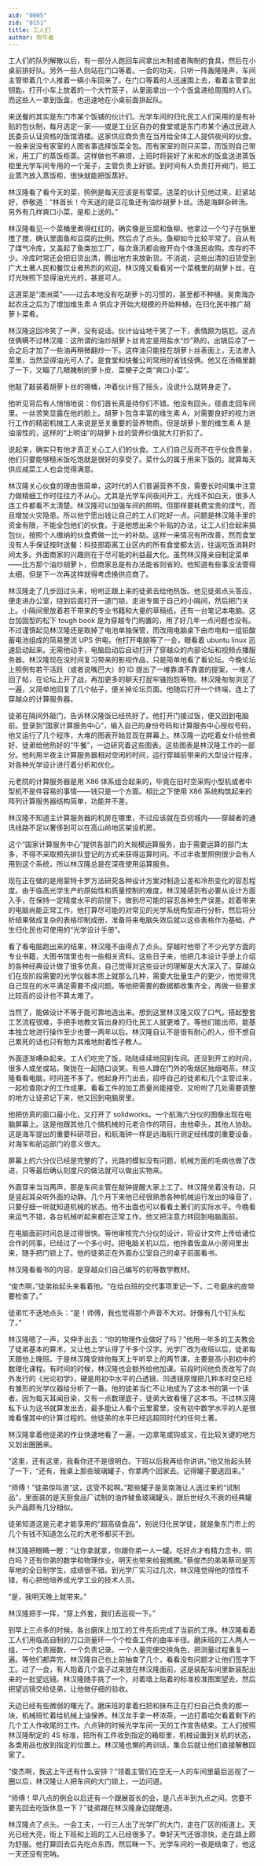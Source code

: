 ```yaml
---
aid: "0005"
zid: "0151"
title: 工人们
author: 吹牛者
---
```


工人们的队列解散以后，有一部分人跑回车间拿出木制或者陶制的食具，然后在小桌前排好队。另外一些人则站在门口等着。一会的功夫，只听一阵轰隆隆声，车间主管带着几个人推着一辆小车回来了。在门口等着的人迅速围上去，看着主管拿出钥匙，打开小车上放着的一个大竹笼子，从里面拿出一个个饭盒递给周围的人们。而这些人一拿到饭盒，也迅速地在小桌前面排起队。

来送餐的其实是东门市某个饭铺的伙计们。光学车间的归化民工人们采用的是有补贴的包伙制，每月选定一家——或是工业区自办的食堂或是东门市某个通过民政人民委员认证资格的饭馆酒楼。这家供应商负责在当月给全体工人提供夜间的伙食。一般来说没有家室的人图省事选择饭菜全包。而有家室的则只买菜，而饭则自己带米，用工厂的蒸饭柜蒸。这样做也不麻烦，上班时将装好了米和水的饭盒送进蒸饭柜里光学车间专用的一个笼子，主管负责上好锁。到时间有人负责打开阀门，把工业蒸汽放入蒸饭柜，很快就能把饭蒸好。

林汉隆看了看今天的菜，照例是每天应该是有荤菜。送菜的伙计见他过来，赶紧站好，恭敬道：“林首长！今天送的是豆花鱼还有油炒胡萝卜丝。汤是海鲜杂碎汤。另外有几样爽口小菜，是柜上送的。”

林汉隆看见一个菜桶里煮得红红的，确实像是豆腐和鱼柳。他拿过一个勺子在锅里搅了搅，确认里面鱼和豆腐的比例，然后点了点头。鱼柳如今比较平常了。自从有了煤气冷库，又盖起了鱼类加工厂，每次渔汛都会敞开向个体渔民收购。库存的不少。冷库时常还会把旧货出清，腾出地方来放新货。不消说，这些出清的旧货受到广大土著人民和餐饮业者热烈的欢迎。林汉隆又看看另一个菜桶里的胡萝卜丝，在灯光映照下显得油光光的，甚是可人。

这道菜是“澳洲菜”——过去本地没有吃胡萝卜的习惯的，甚至都不种植。吴南海办起农庄之后为了增加维生素 A 供应才开始大规模的开始种植，在归化民中推广胡萝卜菜肴。

林汉隆这回冷笑了一声，没有说话。伙计讪讪地干笑了一下，表情颇为尴尬。这点伎俩瞒不过林汉隆：这所谓的油炒胡萝卜丝肯定是用盐水“炒”熟的，出锅后凉了一会之后才加了一些油再稍微翻炒一下。这样油只能挂在胡萝卜丝表面上，无法渗入菜里，当然显得油光可人了。是食堂和快餐公司常用的省钱伎俩。他又在汤桶里翻了一下，又瞄了几眼腌制的萝卜皮、菜梗子之类“爽口小菜”。

他敲了敲装着胡萝卜丝的锡桶，冲着伙计摇了摇头，没说什么就转身走了。

他听见背后有人悄悄地说：你们首长真是待你们不错。他没有回头，径直走回车间里。一丝苦笑显露在他的脸上。胡萝卜包含丰富的维生素 A，对需要良好的视力进行工作的精密机械工人来说是至关重要的营养物质。但是胡萝卜里的维生素 A 是油溶性的，这样的“上明油”的胡萝卜丝的营养价值就大打折扣了。

说起来，确实只有他才真正关心工人们的伙食。工人们自己反而不在乎伙食质量，他们只要能够糙米饭吃饱就是很好的享受了。菜什么的属于用来下饭的。就算每天供应咸菜工人也会觉得满意。

林汉隆关心伙食的理由很简单，这时代的人们普遍营养不良，需要长时间集中注意力做精细工作时往往力不从心。尤其是光学车间夜间开工，光线不如白天，很多人连工件都看不太清楚。林汉隆可以加强车间的照明，但那样要耗费宝贵的煤气，而且增加火灾隐患。所以他宁愿出钱让自己的工人们吃好一点。问题是林汉隆手里的资金有限，不能全包他们的伙食。于是他想出来个补贴的办法，让工人们合起来搞包伙，按照个人缴纳的伙食费做一比一的补助。这样一来情况有所改善，然而食堂没有人手保证按时送餐：科技部距离工业区内的所有食堂都太远，往返吃饭消耗时间太多。外面商家的兴趣则在于尽可能的利益最大化。虽然林汉隆亲自制定菜单——比方那个油炒胡萝卜，但商家总是有办法能省则省的。他知道有些事没法管得太细，但是下一次再这样就得考虑换供应商了。

林汉隆走了几步回过头来，吩咐正跟上来的徒弟去给他热饭。他见徒弟点头答应，便走进办公室，绕到后面打开一道门锁，走进专属于自己的小隔间，然后把门关上。小隔间里放着若干带来的专业书籍和大量的草稿纸，还有一台笔记本电脑。这台加固型的松下 tough book 是为穿越专门购置的，用了好几年一点问题也没有。不过谨慎起见林汉隆还是取掉了电池单独保管，而改用电脑桌下由市电和一组铅酸蓄电池组成的简易整流 UPS 供电。他打开电脑等了一会，眼看着 ubuntu linux 迅速启动起来。无需他动手，电脑启动后自动打开了穿越众的内部论坛和视频点播服务器。林汉隆现在没时间复习带来的影视作品，只是简单地看了看论坛。今晚论坛上照例有若干活跃（或者说嘴巴大）的 ID 提出了一堆靠谱不靠谱的提案，一堆人回了帖，在论坛上开了战，再加更多的聊天打屁牢骚抱怨等物。林汉隆匆匆浏览了一遍，又简单地回复了几个帖子，便关掉论坛页面。他随后打开一个终端，连上了穿越众的计算服务器。

徒弟在隔间外敲门，告诉林汉隆饭已经热好了。他打开门接过饭，便又回到电脑前。登录到“国家计算服务中心”，输入自己的身份号码和计算服务中心授权号码，他又运行了几个程序，大堆的图表开始显现在屏幕上。林汉隆一边吃着女仆给他煮好、徒弟给他热好的“午餐”，一边研究着这些图表。这些图表是林汉隆工作的一部分。他利用半夜主计算服务器相对空闲的时间，运行穿越前带来的大型设计程序，对各种光学设计进行着分析和优化。

元老院的计算服务器是用 X86 体系组合起来的，毕竟在旧时空采购小型机或者中型机不是件容易的事情——钱只是一个方面。相比之下使用 X86 系统构筑起来的阵列计算服务器结构简单，功能并不差。

林汉隆不知道主计算服务器的机房在哪里，不过应该就在百仞城内——穿越者的通讯线路不足以奢侈到可以在高山岭地区架设机房。

这个“国家计算服务中心”提供各部门的大规模运算服务，由于需要运算的部门太多，不得不采取预先排队登记的方式来获得运算时间。不过半夜里照例很少会有人用到这个系统，所以林汉隆总是在深夜使用运算服务。

现在正在做的是用蒙特卡罗方法研究各种设计方案对制造公差和冷热变化的容忍程度。由于临高光学生产的原始性和质量控制的难度，林汉隆感到有必要从设计方面入手，在保持一定精度水平的前提下，做到尽可能的容忍各种生产误差。趁着带来的电脑尚能正常工作，他打算尽可能的对常见的光学系统构型进行分析，然后将分析结果做成复杂的表格印制成册，准备将来电脑失效后就以这些表格作为基础，产生归化民也可使用的“光学设计手册”。

看了看电脑跑出来的结果，林汉隆不由得点了点头。穿越时他带了不少光学方面的专业书籍，大图书馆里也有一些相关资料。这些日子来，他把几本设计手册上介绍的各种经典设计做了很多仿真，自己觉得对这些设计的理解是大大深入了。穿越众们在现阶段需要的光学仪器本质上就那么几种，需要大批量生产的更少，他觉得凭自己现在的水平满足需要不成问题。等他把需要的数据都收集齐全，再做一些要求比较高的设计也不算太难了。

当然了，能做设计不等于能可靠地造出来。想到这里林汉隆又叹了口气。搭起整套工艺流程很难，手把手地教文盲出身的归化民工人就更难了。等他们能出师，能基本独立地进行操作至少也要一两年以后。林汉隆自认不是很有耐心的人，但不想自己累死的话也只有勉为其难地耐着性子教人。

外面逐渐嘈杂起来。工人们吃完了饭，陆陆续续地回到车间。还没到开工的时间，很多人或坐或站，聚拢在一起随口谈笑。有些人蹲在门外的吸烟区抽烟喝茶。林汉隆看看电脑，时间差不多了。他起身开门出去，招呼自己的徒弟和几个主管过来，一起检查刚才的工作成果。看看工件的加工质量尚能接受，又吩咐了几处需要调整的地方让徒弟记下来，他又回到电脑房里。

他把仿真的窗口最小化，又打开了 solidworks。一个航海六分仪的图像出现在电脑屏幕上。这是他跟其他几个搞机械的元老合作的项目，由他牵头，其他人协助。这是海军提出的重要科研项目，和航海钟一样是远海航行测定经纬度的重要设备，对海军和航运部门的意义很大。

屏幕上的六分仪已经是完整的了，光路的模拟没有问题，机械方面的毛病也做了改进，只等最后确认刻度尺的做法就可以做出实物来。

外面穿来当当两声，那是车间主管在敲钟提醒大家上工了。林汉隆坐着没有动，只是竖起耳朵听外面的动静。几个月下来他已经很熟悉各种机械运行发出的噪音了，只要仔细一听就知道机械的状态。他不出面也可以看看土著们的实际水平。今晚看来运气不错，各台机械听起来都在正常工作。他又把注意力转回到电脑面前。

在电脑面前时间总是过得很快。等他审核完六分仪的设计，将设计文件上传给诸位合作的同事，已经过了一个多小时。把电脑关机以后，他拎着饭盒从小房间里出来，随手把门锁上了。他的徒弟正在外面办公室自己的桌子前面看书。

林汉隆看看书的内容，是穿越众们自己编写的初等数学教材。

“俊杰啊，”徒弟抬起头来看着他。“在给白班的交代事项里记一下，二号磨床的皮带要检查了。”

徒弟忙不迭地点头：“是！师傅，我也觉得那个声音不大对。好像有几个钉头松了。”

林汉隆嗯了一声，又伸手出去：“你的物理作业做好了吗？”他用一年多的工夫教会了徒弟基本的算术，又让他上学认得了千多个汉字。光学厂改为夜班以后，徒弟每天跟他上晚班。于是林汉隆安排他每天上午听早上的两节课，主要是高小到初中的数理化课程。有时间的时候，林汉隆也会额外给他加课。前段时间他负责改写了向外发行的《光论初学》，硬是用初中水平的凸透镜、凹透镜原理把几种本时空已经有雏形的光学仪器给分析了一番。他的徒弟当仁不让地成为了这本书的第一个读者。因为每天耳闻目染，又有一点数理底子，徒弟大致看懂了这本书。不过林汉隆私下认为这书就算发出去，最多能让人看个云里雾里，没有初中数学水平的人是很难看懂其中的计算过程的。他徒弟的水平已经远超同时代的任何土著。

林汉隆拿着他徒弟的作业快速地看了一遍，一边拿笔或钩或叉，在比较关键的地方又划出圈圈来。

“这里，还有这里，我看你还不是很明白。下班以后我再给你讲讲。”他又抬起头转了一下，“还有，我桌上那些玻璃罐子，你拿两个回家去。记得罐子要送回来。”

“师傅！”徒弟惊叫道“这，这受不起啊。”那些罐子是吴南海让人送过来的“试制品”，里面装的是天厨食品厂试制的油炸鲮鱼玻璃罐头，跟后世经久不衰的经典罐头产品颇有几分相似。

徒弟知道这是元老才能享用的“超高级食品”，别说归化民学徒，就是象东门市上的几个有钱不知道怎么花的大老爷都买不到。

林汉隆把眼睛一瞪：“让你拿就拿，你跟你弟一人一罐。吃好点才有精力念书，明白吗？还有你弟的数学和物理作业，明天也带来给我瞧瞧。”蔡俊杰的弟弟蔡司是芳草地的全日制学生，成绩很不错。到光学厂实习过几次，林汉隆觉得他的悟性不错，有心把他培养成光学工业的技术人员。

“是，我明天晚上就带来。”

林汉隆把手一挥，“穿上外套，我们去巡视一下。”

到早上三点多的时候，各台磨床上加工的工件先后完成了当前的工序。林汉隆看着工人们用临高自制的刀口测量环一个个检查工件的曲率半径。磨床班的工人两人一组，一个负责报数，一个负责记录。一个人量完便交换角色，把测量过程重复一遍。等他们都弄完，林汉隆自己也上前抽查了几个，看看没有问题才让他们签字下工。过了一会，有人抱着几个盒子过来放在林汉隆面前，这是装配车间里新装配出来的一批望远镜。林汉隆随手挑了一个，对着墙上贴着的标准校准图案望去，然后把望远镜交给徒弟，让他做仔细的验收。

天边已经有些微弱的曙光了。磨床班的拿着扫把和抹布正在打扫自己负责的那一块，机械班忙着给机械上油保养。林汉龙手拿一杯浓茶，一边打着哈欠看着剩下的几个工人作收尾的工作。六点钟的时候光学车间一天的工作宣告结束。工人们按照林汉隆制定的 4S 标准，把所有工件收到指定的箱柜里，机械设置到关机的状态，各类用品也放到指定的位置上。林汉隆也懒的再训话，集合后就让他们直接解散回家了。

“俊杰啊，我这上午还有什么安排？”领着主管们在空无一人的车间里最后巡视了一圈以后，林汉隆让人把车间的大门锁上，一边问道。

“师傅！早八点的例会以后还有一个跟展首长的会，是八点半到九点之间。您要不要先回去吃饭休息一下？”徒弟跟在林汉隆身边提醒道。

林汉隆点了点头。一会工夫，一行三人出了光学厂的大门，走在厂区的街道上。天光已经大亮，街上下班和上班的工人已经很多了。幸好天气还很凉快，走在路上颇为舒服。他打算回去后先吃点东西，然后眯一下。光学车间的一夜是结束了，他这一天还没有完呐。
